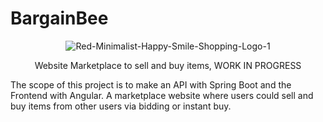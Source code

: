 # BargainBee

<p align="center">
<img src="https://i.ibb.co/sCZqkjt/Red-Minimalist-Happy-Smile-Shopping-Logo-1.png" alt="Red-Minimalist-Happy-Smile-Shopping-Logo-1" border="0">
</p>

<p align="center">
Website Marketplace to sell and buy items, WORK IN PROGRESS

The scope of this project is to make an API with Spring Boot and the Frontend with Angular. A marketplace website where
users could sell and buy items from other users via bidding or instant buy.
</p>
